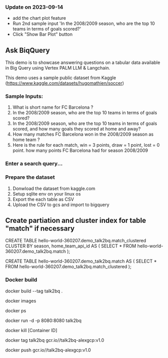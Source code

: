 ### Update on 2023-09-14
- add the chart plot feature
- Run 2nd sample input 'In the 2008/2009 season, who are the top 10 teams in terms of goals scored?'
- Click "Show Bar Plot" button


## Ask BiqQuery

This demo is to showcase answering questions on a tabular data available in Big Query using Vertex PALM LLM & Langchain.

This demo uses a sample public dataset from Kaggle (https://www.kaggle.com/datasets/hugomathien/soccer)

### Sample Inputs:
1. What is short name for FC Barcelona ?
2. In the 2008/2009 season, who are the top 10 teams in terms of goals scored?
3. In the 2008/2009 season, who are the top 10 teams in terms of goals scored, and how many goals they scored at home and away?
4. How many matches FC Barcelona won in the 2008/2009 season as home team ?
5. Here is the rule for each match, win = 3 points, draw = 1 point, lost = 0 point. how many points FC Barcelona had for season 2008/2009

### Enter a search query...


### Prepare the dataset
1. Donwload the dataset from kaggle.com
2. Setup sqlite env on your linux os
3. Export the each table as CSV
4. Upload the CSV to gcs and import to bigquery

## Create partiation and cluster index for table "match" if necessary

CREATE TABLE hello-world-360207.demo_talk2bq.match_clustered 
CLUSTER BY
  season, home_team_api_id
AS (
  SELECT * FROM hello-world-360207.demo_talk2bq.match
);

CREATE TABLE hello-world-360207.demo_talk2bq.match
AS (
  SELECT * FROM hello-world-360207.demo_talk2bq.match_clustered
);



### Docker build
docker build --tag talk2bq .

docker images 

docker ps

docker run -d -p 8080:8080 talk2bq

docker kill [Container ID]

docker tag talk2bq gcr.io/<Project ID>/talk2bq-alexgcp:v1.0

docker push gcr.io/<Project ID>/talk2bq-alexgcp:v1.0

